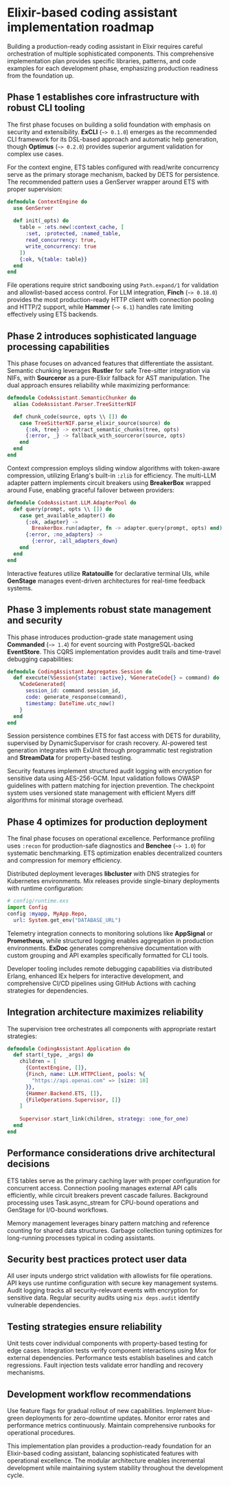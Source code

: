 # Elixir-based coding assistant implementation roadmap

Building a production-ready coding assistant in Elixir requires careful orchestration of multiple sophisticated components. This comprehensive implementation plan provides specific libraries, patterns, and code examples for each development phase, emphasizing production readiness from the foundation up.

## Phase 1 establishes core infrastructure with robust CLI tooling

The first phase focuses on building a solid foundation with emphasis on security and extensibility. **ExCLI** (`~> 0.1.0`) emerges as the recommended CLI framework for its DSL-based approach and automatic help generation, though **Optimus** (`~> 0.2.0`) provides superior argument validation for complex use cases.

For the context engine, ETS tables configured with read/write concurrency serve as the primary storage mechanism, backed by DETS for persistence. The recommended pattern uses a GenServer wrapper around ETS with proper supervision:

```elixir
defmodule ContextEngine do
  use GenServer
  
  def init(_opts) do
    table = :ets.new(:context_cache, [
      :set, :protected, :named_table,
      read_concurrency: true,
      write_concurrency: true
    ])
    {:ok, %{table: table}}
  end
end
```

File operations require strict sandboxing using `Path.expand/1` for validation and allowlist-based access control. For LLM integration, **Finch** (`~> 0.18.0`) provides the most production-ready HTTP client with connection pooling and HTTP/2 support, while **Hammer** (`~> 6.1`) handles rate limiting effectively using ETS backends.

## Phase 2 introduces sophisticated language processing capabilities

This phase focuses on advanced features that differentiate the assistant. Semantic chunking leverages **Rustler** for safe Tree-sitter integration via NIFs, with **Sourceror** as a pure-Elixir fallback for AST manipulation. The dual approach ensures reliability while maximizing performance:

```elixir
defmodule CodeAssistant.SemanticChunker do
  alias CodeAssistant.Parser.TreeSitterNIF

  def chunk_code(source, opts \\ []) do
    case TreeSitterNIF.parse_elixir_source(source) do
      {:ok, tree} -> extract_semantic_chunks(tree, opts)
      {:error, _} -> fallback_with_sourceror(source, opts)
    end
  end
end
```

Context compression employs sliding window algorithms with token-aware compression, utilizing Erlang's built-in `:zlib` for efficiency. The multi-LLM adapter pattern implements circuit breakers using **BreakerBox** wrapped around Fuse, enabling graceful failover between providers:

```elixir
defmodule CodeAssistant.LLM.AdapterPool do
  def query(prompt, opts \\ []) do
    case get_available_adapter() do
      {:ok, adapter} -> 
        BreakerBox.run(adapter, fn -> adapter.query(prompt, opts) end)
      {:error, :no_adapters} -> 
        {:error, :all_adapters_down}
    end
  end
end
```

Interactive features utilize **Ratatouille** for declarative terminal UIs, while **GenStage** manages event-driven architectures for real-time feedback systems.

## Phase 3 implements robust state management and security

This phase introduces production-grade state management using **Commanded** (`~> 1.4`) for event sourcing with PostgreSQL-backed **EventStore**. This CQRS implementation provides audit trails and time-travel debugging capabilities:

```elixir
defmodule CodingAssistant.Aggregates.Session do
  def execute(%Session{state: :active}, %GenerateCode{} = command) do
    %CodeGenerated{
      session_id: command.session_id,
      code: generate_response(command),
      timestamp: DateTime.utc_now()
    }
  end
end
```

Session persistence combines ETS for fast access with DETS for durability, supervised by DynamicSupervisor for crash recovery. AI-powered test generation integrates with ExUnit through programmatic test registration and **StreamData** for property-based testing.

Security features implement structured audit logging with encryption for sensitive data using AES-256-GCM. Input validation follows OWASP guidelines with pattern matching for injection prevention. The checkpoint system uses versioned state management with efficient Myers diff algorithms for minimal storage overhead.

## Phase 4 optimizes for production deployment

The final phase focuses on operational excellence. Performance profiling uses `:recon` for production-safe diagnostics and **Benchee** (`~> 1.0`) for systematic benchmarking. ETS optimization enables decentralized counters and compression for memory efficiency.

Distributed deployment leverages **libcluster** with DNS strategies for Kubernetes environments. Mix releases provide single-binary deployments with runtime configuration:

```elixir
# config/runtime.exs
import Config
config :myapp, MyApp.Repo,
  url: System.get_env("DATABASE_URL")
```

Telemetry integration connects to monitoring solutions like **AppSignal** or **Prometheus**, while structured logging enables aggregation in production environments. **ExDoc** generates comprehensive documentation with custom grouping and API examples specifically formatted for CLI tools.

Developer tooling includes remote debugging capabilities via distributed Erlang, enhanced IEx helpers for interactive development, and comprehensive CI/CD pipelines using GitHub Actions with caching strategies for dependencies.

## Integration architecture maximizes reliability

The supervision tree orchestrates all components with appropriate restart strategies:

```elixir
defmodule CodingAssistant.Application do
  def start(_type, _args) do
    children = [
      {ContextEngine, []},
      {Finch, name: LLM.HTTPClient, pools: %{
        "https://api.openai.com" => [size: 10]
      }},
      {Hammer.Backend.ETS, []},
      {FileOperations.Supervisor, []}
    ]
    
    Supervisor.start_link(children, strategy: :one_for_one)
  end
end
```

## Performance considerations drive architectural decisions

ETS tables serve as the primary caching layer with proper configuration for concurrent access. Connection pooling manages external API calls efficiently, while circuit breakers prevent cascade failures. Background processing uses Task.async_stream for CPU-bound operations and GenStage for I/O-bound workflows.

Memory management leverages binary pattern matching and reference counting for shared data structures. Garbage collection tuning optimizes for long-running processes typical in coding assistants.

## Security best practices protect user data

All user inputs undergo strict validation with allowlists for file operations. API keys use runtime configuration with secure key management systems. Audit logging tracks all security-relevant events with encryption for sensitive data. Regular security audits using `mix deps.audit` identify vulnerable dependencies.

## Testing strategies ensure reliability

Unit tests cover individual components with property-based testing for edge cases. Integration tests verify component interactions using Mox for external dependencies. Performance tests establish baselines and catch regressions. Fault injection tests validate error handling and recovery mechanisms.

## Development workflow recommendations

Use feature flags for gradual rollout of new capabilities. Implement blue-green deployments for zero-downtime updates. Monitor error rates and performance metrics continuously. Maintain comprehensive runbooks for operational procedures.

This implementation plan provides a production-ready foundation for an Elixir-based coding assistant, balancing sophisticated features with operational excellence. The modular architecture enables incremental development while maintaining system stability throughout the development cycle.
